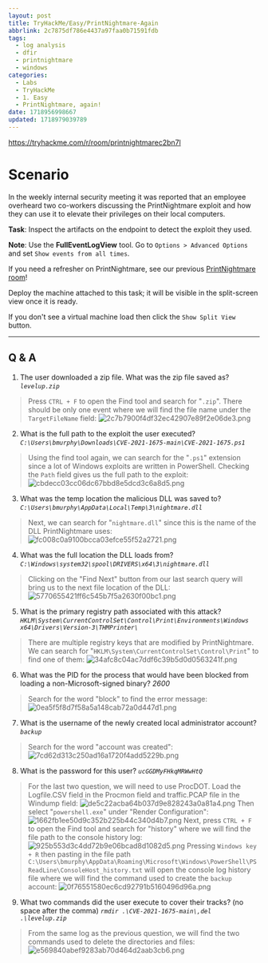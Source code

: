 ```yaml
---
layout: post
title: TryHackMe/Easy/PrintNightmare-Again
abbrlink: 2c7875df786e4437a97faa0b71591fdb
tags:
  - log analysis
  - dfir
  - printnightmare
  - windows
categories:
  - Labs
  - TryHackMe
  - 1. Easy
  - PrintNightmare, again!
date: 1718956998667
updated: 1718979039789
---
```


<https://tryhackme.com/r/room/printnightmarec2bn7l>

# Scenario

In the weekly internal security meeting it was reported that an employee overheard two co-workers discussing the PrintNightmare exploit and how they can use it to elevate their privileges on their local computers.

**Task**: Inspect the artifacts on the endpoint to detect the exploit they used.

**Note**: Use the **FullEventLogView** tool. Go to `Options > Advanced Options` and set `Show events from all times`.

If you need a refresher on PrintNightmare, see our previous [PrintNightmare room](https://tryhackme.com/room/printnightmarehpzqlp8)!

Deploy the machine attached to this task; it will be visible in the split-screen view once it is ready.

If you don't see a virtual machine load then click the `Show Split View` button.

***

## Q & A

1. The user downloaded a zip file. What was the zip file saved as?
   *`levelup.zip`*

> Press `CTRL + F` to open the Find tool and search for "`.zip`". There should be only one event where we will find the file name under the `TargetFileName` field:
> ![2c7b7900f4df32ec42907e89f2e06de3.png](/resources/d74ddd3b55a341f494e028afa8733bf2.png)

2. What is the full path to the exploit the user executed?
   *`C:\Users\bmurphy\Downloads\CVE-2021-1675-main\CVE-2021-1675.ps1`*

> Using the find tool again, we can search for the "`.ps1`" extension since a lot of Windows exploits are written in PowerShell. Checking the `Path` field gives us the full path to the exploit:
> ![cbdecc03cc06dc67bbd8e5dcd3c6a8d5.png](/resources/f99db58cd1834ce899e57ca612094b64.png)

3. What was the temp location the malicious DLL was saved to?
   *`C:\Users\bmurphy\AppData\Local\Temp\3\nightmare.dll`*

> Next, we can search for "`nightmare.dll`" since this is the name of the DLL PrintNightmare uses:
> ![fc008c0a9100bcca03efce55f52a2721.png](/resources/66a7c82984db4406a5e932033455c59b.png)

4. What was the full location the DLL loads from?
   *`C:\Windows\system32\spool\DRIVERS\x64\3\nightmare.dll`*

> Clicking on the "Find Next" button from our last search query will bring us to the next file location of the DLL:
> ![5770655421ff6c545b7f5a2630f00bc1.png](/resources/8c8e1abcc096464aac38bd0c50aa02ea.png)

5. What is the primary registry path associated with this attack?
   *`HKLM\System\CurrentControlSet\Control\Print\Environments\Windows x64\Drivers\Version-3\THMPrinter\`*

> There are multiple registry keys that are modified by PrintNightmare. We can search for "`HKLM\System\CurrentControlSet\Control\Print`" to find one of them:
> ![34afc8c04ac7ddf6c39b5d0d0563241f.png](/resources/ba11f1d34ab2459eae4b00c26efbfe3b.png)

6. What was the PID for the process that would have been blocked from loading a non-Microsoft-signed binary?
   *2600*

> Search for the word "block" to find the error message:
> ![0ea5f5f8d7f58a5a148cab72a0d447d1.png](/resources/13f9c313b2194c4887ea9a601e2d8df6.png)

7. What is the username of the newly created local administrator account?
   *`backup`*

> Search for the word "account was created":
> ![7cd62d313c250ad16a1720f4add5229b.png](/resources/7e8cf74abd6e46538ecc08ccfaad0519.png)

8. What is the password for this user?
   *`ucGGDMyFHkqMRWwHtQ`*

> For the last two question, we will need to use ProcDOT. Load the Logfile.CSV field in the Procmon field and traffic.PCAP file in the Windump field:
> ![de5c22acba64b037d9e828243a0a81a4.png](/resources/b6be877467e54b038afc082e3c215e2b.png)
> Then select "`powershell.exe`" under "Render Configuration":
> ![1662fb1ee50d9c352b225b44c340d4b7.png](/resources/121fa76a9ca14bfc9c4c22b42d0da6b7.png)
> Next, press `CTRL + F` to open the Find tool and search for "history" where we will find the file path to the console history log:
> ![925b553d3c4dd72b9e06bcad8d1082d5.png](/resources/bd88d363f3914f7f8729f2d39266c063.png)
> Pressing `Windows key + R` then pasting in the file path `C:\Users\bmurphy\AppData\Roaming\Microsoft\Windows\PowerShell\PSReadLine\ConsoleHost_history.txt` will open the console log history file where we will find the command used to create the `backup` account:
> ![0f76551580ec6cd92791b5160496d96a.png](/resources/beec7112d8d942a59f04d692524825e6.png)

9. What two commands did the user execute to cover their tracks? (no space after the comma)
   *`rmdir .\CVE-2021-1675-main\,del .\levelup.zip`*

> From the same log as the previous question, we will find the two commands used to delete the directories and files:
> ![e569840abef9283ab70d464d2aab3cb6.png](/resources/4188d391340b442fb2069937116a9453.png)
